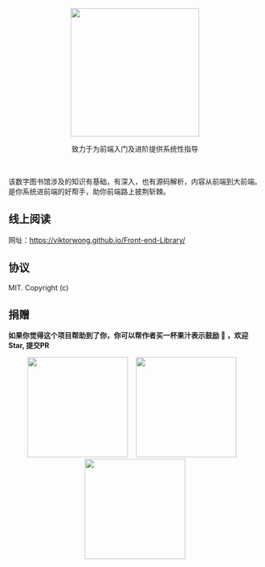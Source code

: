 <div align="center">
  <img width="256" src="https://viktorwong.github.io/Front-end-Library/logo.png">
  <p> 致力于为前端入门及进阶提供系统性指导</p> 
  <br/>
  <p align="left"> 该数字图书馆涉及的知识有基础，有深入，也有源码解析，内容从前端到大前端。是你系统进前端的好帮手，助你前端路上披荆斩棘。</p>
</div>




## 线上阅读
网址：https://viktorwong.github.io/Front-end-Library/

## 协议
MIT. Copyright (c)

## 捐赠

**如果你觉得这个项目帮助到了你，你可以帮作者买一杯果汁表示鼓励 🍹 ，欢迎Star, 提交PR**

<div align="center">
<img width="200" src="https://viktorwong.github.io/Front-end-Library/hongbao.PNG">
&nbsp;&nbsp;
<img width="200" src="https://viktorwong.github.io/Front-end-Library/zhifubao.png">
&nbsp;&nbsp;
<img width="200" src="https://viktorwong.github.io/Front-end-Library/weixin.png">
</div>